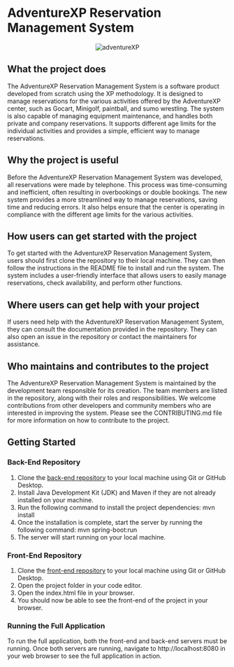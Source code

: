 # AdventureXP Reservation Management System
<p align="center">
  <img src="https://user-images.githubusercontent.com/60754393/235452425-85e6eef3-0d24-489d-b8e1-9f614b716fe5.png" alt="adventureXP">
</p>

## What the project does
The AdventureXP Reservation Management System is a software product developed from scratch using the XP methodology. It is designed to manage reservations for the various activities offered by the AdventureXP center, such as Gocart, Minigolf, paintball, and sumo wrestling. The system is also capable of managing equipment maintenance, and handles both private and company reservations. It supports different age limits for the individual activities and provides a simple, efficient way to manage reservations.

## Why the project is useful
Before the AdventureXP Reservation Management System was developed, all reservations were made by telephone. This process was time-consuming and inefficient, often resulting in overbookings or double bookings. The new system provides a more streamlined way to manage reservations, saving time and reducing errors. It also helps ensure that the center is operating in compliance with the different age limits for the various activities.

## How users can get started with the project
To get started with the AdventureXP Reservation Management System, users should first clone the repository to their local machine. They can then follow the instructions in the README file to install and run the system. The system includes a user-friendly interface that allows users to easily manage reservations, check availability, and perform other functions.

## Where users can get help with your project
If users need help with the AdventureXP Reservation Management System, they can consult the documentation provided in the repository. They can also open an issue in the repository or contact the maintainers for assistance.

## Who maintains and contributes to the project
The AdventureXP Reservation Management System is maintained by the development team responsible for its creation. The team members are listed in the repository, along with their roles and responsibilities. We welcome contributions from other developers and community members who are interested in improving the system. Please see the CONTRIBUTING.md file for more information on how to contribute to the project.

## Getting Started

### Back-End Repository
1. Clone the [back-end repository](https://github.com/Adam0Schulz/AdventureXP) to your local machine using Git or GitHub Desktop.
2. Install Java Development Kit (JDK) and Maven if they are not already installed on your machine.
3. Run the following command to install the project dependencies: mvn install
4. Once the installation is complete, start the server by running the following command: mvn spring-boot:run
5. The server will start running on your local machine.

### Front-End Repository
1. Clone the [front-end repository](https://github.com/Adam0Schulz/AdventureXP_Front-end) to your local machine using Git or GitHub Desktop.
2. Open the project folder in your code editor.
3. Open the index.html file in your browser.
4. You should now be able to see the front-end of the project in your browser.

### Running the Full Application
To run the full application, both the front-end and back-end servers must be running.
Once both servers are running, navigate to http://localhost:8080 in your web browser to see the full application in action.
